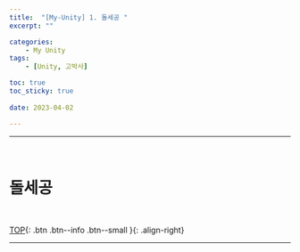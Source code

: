 ```yaml
---
title:  "[My-Unity] 1. 돌세공 "
excerpt: ""

categories:
    - My Unity
tags:
    - [Unity, 고박사]

toc: true
toc_sticky: true
 
date: 2023-04-02

---
```

- - -
<br>

#   돌세공

<br>

[TOP](#){: .btn .btn--info .btn--small }{: .align-right}
<br>
- - -
